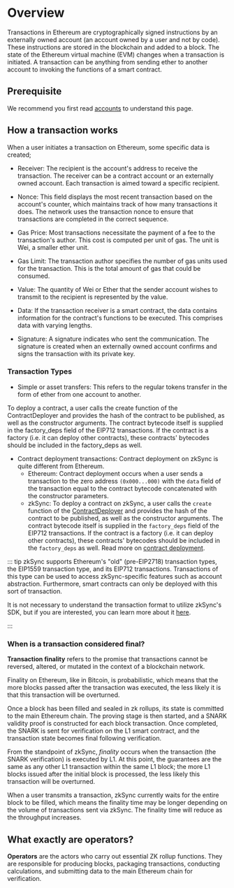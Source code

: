 # Overview

Transactions in Ethereum are cryptographically signed instructions by an externally owned account (an account owned by a user and not by code). These instructions are stored in the blockchain and added to a block.
The state of the Ethereum virtual machine (EVM) changes when a transaction is initiated. A transaction can be anything from sending ether to another account to invoking the functions of a smart contract.

## Prerequisite

We recommend you first read [accounts](https://ethereum.org/en/developers/docs/accounts/) to understand this page.

## How a transaction works

When a user initiates a transaction on Ethereum, some specific data is created;

- Receiver: The recipient is the account's address to receive the transaction. The receiver can be a contract account or an externally owned account. Each transaction is aimed toward a specific recipient.

- Nonce: This field displays the most recent transaction based on the account's counter, which maintains track of how many transactions it does. The network uses the transaction nonce to ensure that transactions are completed in the correct sequence.

- Gas Price: Most transactions necessitate the payment of a fee to the transaction's author. This cost is computed per unit of gas. The unit is Wei, a smaller ether unit.

- Gas Limit: The transaction author specifies the number of gas units used for the transaction. This is the total amount of gas that could be consumed.

- Value: The quantity of Wei or Ether that the sender account wishes to transmit to the recipient is represented by the value.

- Data: If the transaction receiver is a smart contract, the data contains information for the contract's functions to be executed. This comprises data with varying lengths.

- Signature: A signature indicates who sent the communication. The signature is created when an externally owned account confirms and signs the transaction with its private key.

### Transaction Types

- Simple or asset transfers: This refers to the regular tokens transfer in the form of ether from one account to another.

To deploy a contract, a user calls the create function of the ContractDeployer and provides the hash of the contract to be published, as well as the constructor arguments. The contract bytecode itself is supplied in the factory_deps field of the EIP712 transactions. If the contract is a factory (i.e. it can deploy other contracts), these contracts' bytecodes should be included in the factory_deps as well.

- Contract deployment transactions: Contract deployment on zkSync is quite different from Ethereum.
  - Ethereum: Contract deployment occurs when a user sends a transaction to the zero address `(0x000...000)` with the `data` field of the transaction equal to the contract bytecode concatenated with the constructor parameters.
  - zkSync: To deploy a contract on zkSync, a user calls the `create` function of the [ContractDeployer](../contracts/system-contracts.md#contractdeployer) and provides the hash of the contract to be published, as well as the constructor arguments. 
  The contract bytecode itself is supplied in the `factory_deps` field of the EIP712 transactions. 
  If the contract is a factory (i.e. it can deploy other contracts), these contracts' bytecodes should be included in the `factory_deps` as well.
  Read more on [contract deployment](../contracts/contracts.md).

::: tip
zkSync supports Ethereum's "old" (pre-EIP2718) transaction types, the EIP1559 transaction type, and its EIP712 transactions. Transactions of this type can be used to access zkSync-specific features such as account abstraction. Furthermore, smart contracts can only be deployed with this sort of transaction.

It is not necessary to understand the transaction format to utilize zkSync's SDK, but if you are interested, you can learn more about it [here](../../../api/api.md#eip712).

:::

### When is a transaction considered final?

**Transaction finality** refers to the promise that transactions cannot be reversed, altered, or mutated in the context of a blockchain network.

Finality on Ethereum, like in Bitcoin, is probabilistic, which means that the more blocks passed after the transaction was executed, the less likely it is that this transaction will be overturned.

Once a block has been filled and sealed in zk rollups, its state is committed to the main Ethereum chain. The proving stage is then started, and a SNARK validity proof is constructed for each block transaction. Once completed, the SNARK is sent for verification on the L1 smart contract, and the transaction state becomes final following verification.

From the standpoint of zkSync, _finality_ occurs when the transaction (the SNARK verification) is executed by L1. At this point, the guarantees are the same as any other L1 transaction within the same L1 block; the more L1 blocks issued after the initial block is processed, the less likely this transaction will be overturned.

When a user transmits a transaction, zkSync currently waits for the entire block to be filled, which means the finality time may be longer depending on the volume of transactions sent via zkSync. The finality time will reduce as the throughput increases.

## What exactly are operators?

**Operators** are the actors who carry out essential ZK rollup functions. They are responsible for producing blocks, packaging transactions, conducting calculations, and submitting data to the main Ethereum chain for verification.